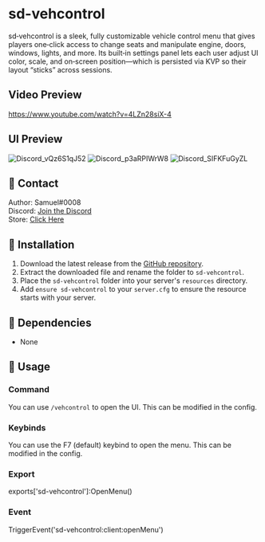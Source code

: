# sd-vehcontrol

sd‑vehcontrol is a sleek, fully customizable vehicle control menu that gives players one‑click access to change seats and manipulate engine, doors, windows, lights, and more. Its built‑in settings panel lets each user adjust UI color, scale, and on‑screen position—which is persisted via KVP so their layout “sticks” across sessions.

## Video Preview
https://www.youtube.com/watch?v=4LZn28siX-4

## UI Preview
![Discord_vQz6S1qJ52](https://github.com/user-attachments/assets/0032a6ba-6632-445a-92b2-803c41df1c15)
![Discord_p3aRPIWrW8](https://github.com/user-attachments/assets/3720f62b-4fab-4f13-aeb5-f2d662bd4224)
![Discord_SIFKFuGyZL](https://github.com/user-attachments/assets/772eeb9b-c0cb-42f1-8049-24b4f7e553f1)


## 🔔 Contact

Author: Samuel#0008  
Discord: [Join the Discord](https://discord.gg/FzPehMQaBQ)  
Store: [Click Here](https://fivem.samueldev.shop)

## 💾 Installation

1. Download the latest release from the [GitHub repository](https://github.com/Samuels-Development/sd-vehcontrol/releases).
2. Extract the downloaded file and rename the folder to `sd-vehcontrol`.
3. Place the `sd-vehcontrol` folder into your server's `resources` directory.
4. Add `ensure sd-vehcontrol` to your `server.cfg` to ensure the resource starts with your server.


## 📖 Dependencies
- None

## 📖 Usage

### Command
You can use `/vehcontrol` to open the UI. This can be modified in the config.

### Keybinds
You can use the F7 (default) keybind to open the menu. This can be modified in the config.

### Export
exports['sd-vehcontrol']:OpenMenu()

### Event
TriggerEvent('sd-vehcontrol:client:openMenu')